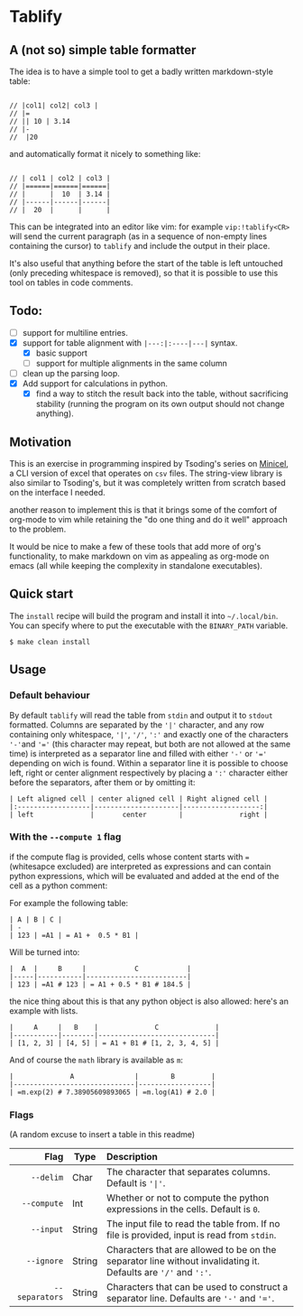 # Tablify

## A (not so) simple table formatter

The idea is to have a simple tool to get a badly written markdown-style table:

```

// |col1| col2| col3 |
// |=
// || 10 | 3.14
// |-
//  |20

```

and automatically format it nicely to something like:

```

// | col1 | col2 | col3 |
// |======|======|======|
// |      |  10  | 3.14 |
// |------|------|------|
// |  20  |      |      |

```

This can be integrated into an editor like vim: for example `vip:!tablify<CR>`
will send the current paragraph (as in a sequence of non-empty lines containing
the cursor) to `tablify` and include the output in their place.

It's also useful that anything before the start of the table is left untouched
(only preceding whitespace is removed), so that it is possible to use this tool
on tables in code comments.

## Todo:

- [ ] support for multiline entries.
- [X] support for table alignment with `|---:|:----|---|` syntax.
    - [X] basic support
    - [ ] support for multiple alignments in the same column
- [ ] clean up the parsing loop.
- [X] Add support for calculations in python.
    - [X] find a way to stitch the result back into the table, without
          sacrificing stability (running the program on its own output 
          should not change anything).

## Motivation

This is an exercise in programming inspired by Tsoding's series on
[Minicel](https://github.com/tsoding/minicel), a CLI version of excel that
operates on `csv` files.  The string-view library is also similar to Tsoding's,
but it was completely written from scratch based on the interface I needed.

another reason to implement this is that it brings some of the comfort of org-mode
to vim while retaining the "do one thing and do it well" approach to the problem.

It would be nice to make a few of these tools that add more of org's functionality,
to make markdown on vim as appealing as org-mode on emacs (all while keeping the 
complexity in standalone executables).

## Quick start

The `install` recipe will build the program and install it into `~/.local/bin`. You can specify
where to put the executable with the `BINARY_PATH` variable.

```
$ make clean install
```

## Usage

### Default behaviour
By default `tablify` will read the table from `stdin` and output it to `stdout` formatted.
Columns are separated by the `'|'` character, and any row containing only whitespace, `'|'`, `'/'`, `':'` and
exactly one of the characters `'-'`and `'='` (this character may repeat, but both are not allowed at the same time)
is interpreted as a separator line and filled with either `'-'` or `'='` depending on wich is found.
Within a separator line it is possible to choose left, right or center alignment respectively by placing a `':'` character either before
the separators, after them or by omitting it:

```
| Left aligned cell | center aligned cell | Right aligned cell |
|:------------------|---------------------|-------------------:|
| left              |       center        |              right |
```

### With the `--compute 1` flag
if the compute flag is provided, cells whose content starts with `=` (whitesapce excluded) are interpreted as expressions
and can contain python expressions, which will be evaluated and added at the end of the cell as a python comment:

For example the following table:

```
| A | B | C |
| - 
| 123 | =A1 | = A1 +  0.5 * B1 |
```

Will be turned into:
```
|  A  |     B     |            C            |
|-----|-----------|-------------------------|
| 123 | =A1 # 123 | = A1 + 0.5 * B1 # 184.5 |
```

the nice thing about this is that any python object is also allowed: here's an example with lists.
```
|     A     |   B    |              C              |
|-----------|--------|-----------------------------|
| [1, 2, 3] | [4, 5] | = A1 + B1 # [1, 2, 3, 4, 5] |
```

And of course the `math` library is available as `m`: 

```
|              A               |        B         |
|------------------------------|------------------|
| =m.exp(2) # 7.38905609893065 | =m.log(A1) # 2.0 |
```

### Flags
(A random excuse to insert a table in this readme)

|           Flag |  Type  | Description                                                                                                    |
|---------------:|--------|:---------------------------------------------------------------------------------------------------------------|
|      `--delim` |  Char  | The character that separates columns. Default is `'\|'`.                                                       |
|    `--compute` |  Int   | Whether or not to compute the python expressions in the cells. Default is `0`.                                 |
|      `--input` | String | The input file to read the table from. If no file is provided, input is read from `stdin`.                     |
|     `--ignore` | String | Characters that are allowed to be on the separator line without invalidating it. Defaults are `'/'` and `':'`. |
| `--separators` | String | Characters that can be used to construct a separator line. Defaults are `'-'` and `'='`.                       |



